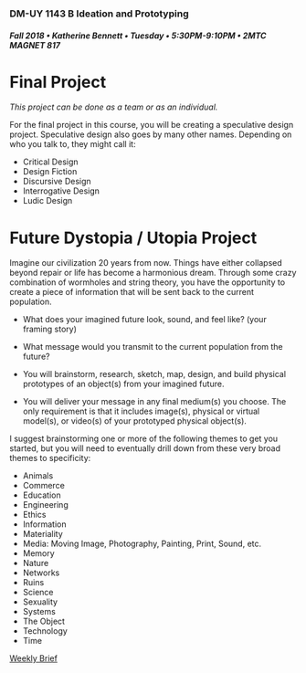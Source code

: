 ### DM-UY 1143 B Ideation and Prototyping
##### Fall 2018 • Katherine Bennett • Tuesday • 5:30PM-9:10PM • 2MTC MAGNET 817


# Final Project


_This project can be done as a team or as an individual._

For the final project in this course, you will be creating a speculative design project. Speculative design also goes by many other names. Depending on who you talk to, they might call it: 

* Critical Design
* Design Fiction
* Discursive Design
* Interrogative Design
* Ludic Design

# Future Dystopia / Utopia Project

Imagine our civilization 20 years from now. Things have either collapsed beyond repair or life has become a harmonious dream. Through some crazy combination of wormholes and string theory, you have the opportunity to create a piece of information that will be sent back to the current population. 

* What does your imagined future look, sound, and feel like? (your framing story)

* What message would you transmit to the current population from the future?

* You will brainstorm, research, sketch, map, design, and build physical prototypes of an object(s) from your imagined future.

* You will deliver your message in any final medium(s) you choose. The only requirement is that it includes image(s), physical or virtual model(s), or video(s) of your prototyped physical object(s).

I suggest brainstorming one or more of the following themes to get you started, but you will need to eventually drill down from these very broad themes to specificity:

*   Animals
*   Commerce
*   Education
*   Engineering
*   Ethics
*   Information
*   Materiality
*   Media: Moving Image, Photography, Painting, Print, Sound, etc.
*   Memory
*   Nature
*   Networks
*   Ruins
*   Science
*   Sexuality
*   Systems
*   The Object
*   Technology
*   Time

[Weekly Brief](Future_weeklyBrief.md)
